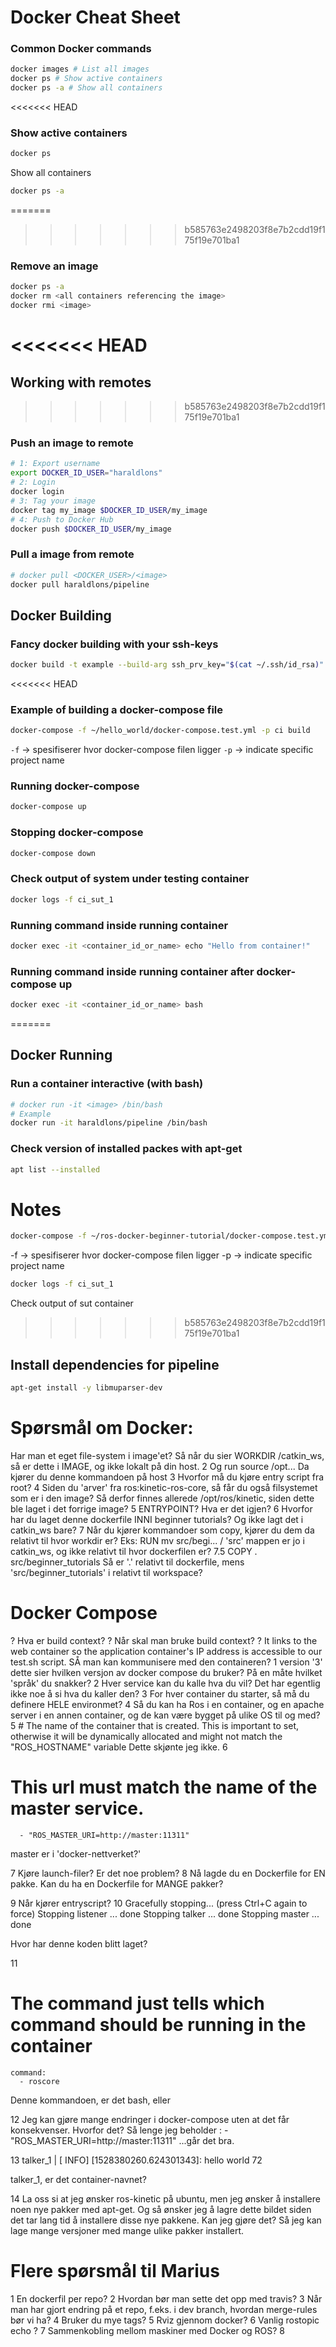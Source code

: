 # Docker Cheat Sheet
### Common Docker commands
```bash
docker images # List all images
docker ps # Show active containers
docker ps -a # Show all containers
```
<<<<<<< HEAD
### Show active containers
```bash
docker ps
```
Show all containers
```bash
docker ps -a
```

=======
>>>>>>> b585763e2498203f8e7b2cdd19f175f19e701ba1
### Remove an image
```bash
docker ps -a
docker rm <all containers referencing the image>
docker rmi <image>
```
<<<<<<< HEAD
=======

## Working with remotes
>>>>>>> b585763e2498203f8e7b2cdd19f175f19e701ba1

### Push an image to remote
```bash
# 1: Export username
export DOCKER_ID_USER="haraldlons"
# 2: Login
docker login
# 3: Tag your image
docker tag my_image $DOCKER_ID_USER/my_image
# 4: Push to Docker Hub
docker push $DOCKER_ID_USER/my_image
```

### Pull a image from remote
```bash
# docker pull <DOCKER_USER>/<image>
docker pull haraldlons/pipeline
```


## Docker Building
### Fancy docker building with your ssh-keys
```bash
docker build -t example --build-arg ssh_prv_key="$(cat ~/.ssh/id_rsa)" --build-arg ssh_pub_key="$(cat ~/.ssh/id_rsa.pub)" --squash .
```

<<<<<<< HEAD
### Example of building a docker-compose file
```bash
docker-compose -f ~/hello_world/docker-compose.test.yml -p ci build
```
```-f``` -> spesifiserer hvor docker-compose filen ligger
```-p``` -> indicate specific project name

### Running docker-compose
```bash
docker-compose up
```

### Stopping docker-compose
```bash
docker-compose down
```

### Check output of system under testing container
```bash
docker logs -f ci_sut_1
```

### Running command inside running container
```bash
docker exec -it <container_id_or_name> echo "Hello from container!"
```
### Running command inside running container after docker-compose up


```bash
docker exec -it <container_id_or_name> bash
```

=======

## Docker Running
### Run a container interactive (with bash)
```bash
# docker run -it <image> /bin/bash
# Example
docker run -it haraldlons/pipeline /bin/bash

```

### Check version of installed packes with apt-get
```bash
apt list --installed
```

# Notes
```bash
docker-compose -f ~/ros-docker-beginner-tutorial/docker-compose.test.yml -p ci build
```
-f -> spesifiserer hvor docker-compose filen ligger
-p -> indicate specific project name
```bash
docker logs -f ci_sut_1
```
Check output of sut container
>>>>>>> b585763e2498203f8e7b2cdd19f175f19e701ba1


## Install dependencies for pipeline
```bash
apt-get install -y libmuparser-dev
```


# Spørsmål om Docker:

Har man et eget file-system i image'et?
Så når du sier WORKDIR /catkin_ws, så er dette i IMAGE, og ikke lokalt på din host.
2
Og run source /opt...
	Da kjører du denne kommandoen på host
3
Hvorfor må du kjøre entry script fra root?
4
Siden du 'arver' fra ros:kinetic-ros-core, så får du også filsystemet som er i den image?
Så derfor finnes allerede /opt/ros/kinetic, siden dette ble laget i det forrige image?
5
ENTRYPOINT? Hva er det igjen?
6
Hvorfor har du laget denne dockerfile INNI beginner tutorials? Og ikke lagt det i catkin_ws bare?
7
Når du kjører kommandoer som copy, kjører du dem da relativt til hvor workdir er?
Eks:
RUN mv src/begi... /
'src' mappen er jo i catkin_ws, og ikke relativt til hvor dockerfilen er?
7.5
COPY . src/beginner_tutorials
Så er '.' relativt til dockerfile, mens 'src/beginner_tutorials' i relativt til workspace?



# Docker Compose
? Hva er build context?
? Når skal man bruke build context?
? It links to the web container so the application container's IP address is accessible to our test.sh script.
	SÅ man kan kommunisere med den containeren?
1
version '3'
dette sier hvilken versjon av docker compose du bruker?
På en måte hvilket 'språk' du snakker?
2
Hver service kan du kalle hva du vil? 
Det har egentlig ikke noe å si hva du kaller den?
3
For hver container du starter, så må du definere HELE environmet? 
4
Så du kan ha Ros i en container, og en apache server i en annen container, og de kan være bygget på ulike OS til og med?
5
    # The name of the container that is created. This is important to set, otherwise it will be dynamically allocated and might not match the "ROS_HOSTNAME" variable
Dette skjønte jeg ikke.
6
# This url must match the name of the master service.
      - "ROS_MASTER_URI=http://master:11311"
master er i 'docker-nettverket?'

7
Kjøre launch-filer? Er det noe problem?
8
Nå lagde du en Dockerfile for EN pakke.
Kan du ha en Dockerfile for MANGE pakker?

9
Når kjører entryscript?
10
Gracefully stopping... (press Ctrl+C again to force)
Stopping listener ... done
Stopping talker   ... done
Stopping master   ... done

Hvor har denne koden blitt laget?

11
 # The command just tells which command should be running in the container
    command:
      - roscore
Denne kommandoen, er det bash, eller

12
Jeg kan gjøre mange endringer i docker-compose uten at det får konsekvenser. Hvorfor det?
Så lenge jeg beholder :       - "ROS_MASTER_URI=http://master:11311"
...går det bra.

13
talker_1    | [ INFO] [1528380260.624301343]: hello world 72

talker_1, er det container-navnet?

14
La oss si at jeg ønsker ros-kinetic på ubuntu, men jeg ønsker å installere noen nye pakker med apt-get. Og så ønsker jeg å lagre dette bildet siden det tar lang tid å installere disse nye pakkene. Kan jeg gjøre det?
Så jeg kan lage mange versjoner med mange ulike pakker installert. 

# Flere spørsmål til Marius
1
En dockerfil per repo?
2
Hvordan bør man sette det opp med travis?
3
Når man har gjort endring på et repo, f.eks. i dev branch, hvordan merge-rules bør vi ha?
4
Bruker du mye tags?
5
Rviz gjennom docker?
6
Vanlig rostopic echo <topic>?
7
Sammenkobling mellom maskiner med Docker og ROS?
8
